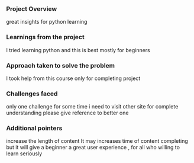 ### Project Overview

 great insights for python learning


### Learnings from the project

 I tried learning python and this is best mostly for beginners


### Approach taken to solve the problem

 I took help from this course only for completing project


### Challenges faced

 only one challenge 
for some time i need to visit other site for complete understanding 
please give reference to better one 


### Additional pointers

 increase the length of content
It may increases time of content completing 
but it will give a beginner a great user experience , 
for all who willing to learn seriously 


